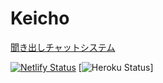 # Keicho

[聞き出しチャットシステム](https://scrapbox.io/nishio/%E8%81%9E%E3%81%8D%E5%87%BA%E3%81%97%E3%83%81%E3%83%A3%E3%83%83%E3%83%88%E3%82%B7%E3%82%B9%E3%83%86%E3%83%A0)

[![Netlify Status](https://api.netlify.com/api/v1/badges/92ed0b74-a97c-4886-9924-f8cbf6c2529a/deploy-status)](https://app.netlify.com/sites/keicho/deploys)
[![Heroku Status](https://heroku-badge.herokuapp.com/?app=keicho)]
